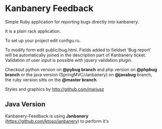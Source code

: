 Kanbanery Feedback
==================
Simple Ruby application for reporting bugs directly into kanbanery.

It is a plain rack application.

To set up your project edit configu.ru.

To modify form edit public/bug.html. Fields added to fieldset 'Bug report' will be automatically joined in the description part of Kanbanery ticket. Validation of user input is possible with jquery validation plugin.

Checkout python version on **@pybug branch** and php version on **@phpbug branch** or the java version (SpringMVC/Janbanery) on **@javabug** branch, the ruby version sitts on the **@master branch**.

Styles and graphics by http://github.com/mariusz

Java Version
------------
Kanbanery-Feedback is using **Janbanery** (https://github.com/ktoso/janbanery) to perform it's
